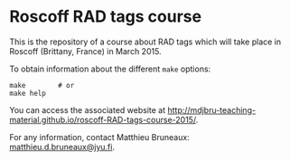 # Roscoff RAD tags course

This is the repository of a course about RAD tags which will take place in
Roscoff (Brittany, France) in March 2015.

To obtain information about the different `make` options:

    make        # or
    make help

You can access the associated website at
http://mdjbru-teaching-material.github.io/roscoff-RAD-tags-course-2015/.

For any information, contact Matthieu Bruneaux: matthieu.d.bruneaux@jyu.fi.
